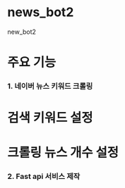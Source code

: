 # news_bot2
new_bot2

# 주요 기능
### 1. 네이버 뉴스 키워드 크롤링
# 검색 키워드 설정
# 크롤링 뉴스 개수 설정
### 2. Fast api 서비스 제작